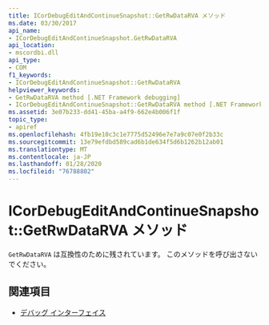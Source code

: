 ```yaml
---
title: ICorDebugEditAndContinueSnapshot::GetRwDataRVA メソッド
ms.date: 03/30/2017
api_name:
- ICorDebugEditAndContinueSnapshot.GetRwDataRVA
api_location:
- mscordbi.dll
api_type:
- COM
f1_keywords:
- ICorDebugEditAndContinueSnapshot::GetRwDataRVA
helpviewer_keywords:
- GetRwDataRVA method [.NET Framework debugging]
- ICorDebugEditAndContinueSnapshot::GetRwDataRVA method [.NET Framework debugging]
ms.assetid: 3e07b233-dd41-45ba-a4f9-662e4b006f1f
topic_type:
- apiref
ms.openlocfilehash: 4fb19e10c3c1e7775d52496e7e7a9c07e0f2b33c
ms.sourcegitcommit: 13e79efdbd589cad6b1de634f5d6b1262b12ab01
ms.translationtype: MT
ms.contentlocale: ja-JP
ms.lasthandoff: 01/28/2020
ms.locfileid: "76788802"
---
```

# <a name="icordebugeditandcontinuesnapshotgetrwdatarva-method"></a>ICorDebugEditAndContinueSnapshot::GetRwDataRVA メソッド
`GetRwDataRVA` は互換性のために残されています。 このメソッドを呼び出さないでください。  
  
## <a name="see-also"></a>関連項目

- [デバッグ インターフェイス](debugging-interfaces.md)
